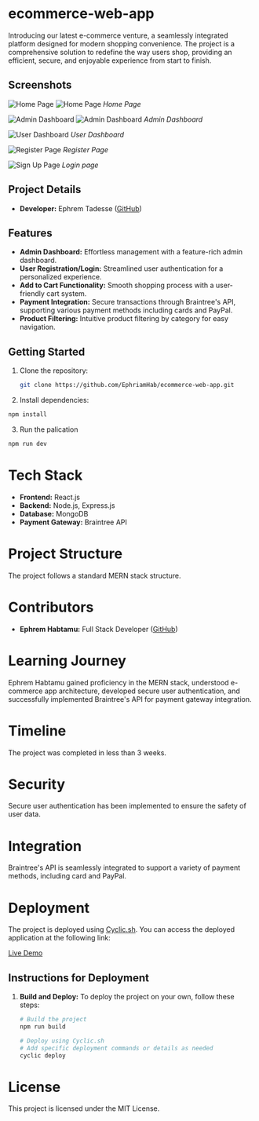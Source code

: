 # ecommerce-web-app

Introducing our latest e-commerce venture, a seamlessly integrated platform designed for modern shopping convenience. The project is a comprehensive solution to redefine the way users shop, providing an efficient, secure, and enjoyable experience from start to finish.

## Screenshots

![Home Page](./images/H2.PNG)
![Home Page](./images/H1.PNG)
*Home Page*

![Admin Dashboard](./images/A1.png)
![Admin Dashboard](./images/A2.png)
*Admin Dashboard*

![User Dashboard](./images/U.png)
*User Dashboard*

![Register Page](./images/R1.png)
*Register Page*

![Sign Up Page](./images/L1.png)
*Login page*

## Project Details

- **Developer:** Ephrem Tadesse ([GitHub](https://github.com/EphriamHab))

## Features

- **Admin Dashboard:** Effortless management with a feature-rich admin dashboard.
- **User Registration/Login:** Streamlined user authentication for a personalized experience.
- **Add to Cart Functionality:** Smooth shopping process with a user-friendly cart system.
- **Payment Integration:** Secure transactions through Braintree's API, supporting various payment methods including cards and PayPal.
- **Product Filtering:** Intuitive product filtering by category for easy navigation.

## Getting Started

1. Clone the repository:

   ```bash
   git clone https://github.com/EphriamHab/ecommerce-web-app.git

2. Install dependencies:

```bash
npm install
```
3. Run the palication
```bash
npm run dev
```

# Tech Stack
- **Frontend:** React.js
- **Backend:** Node.js, Express.js
- **Database:** MongoDB
- **Payment Gateway:** Braintree API

# Project Structure
The project follows a standard MERN stack structure.

# Contributors
- **Ephrem Habtamu:** Full Stack Developer ([GitHub](https://github.com/EphriamHab))

# Learning Journey
Ephrem Habtamu gained proficiency in the MERN stack, understood e-commerce app architecture, developed secure user authentication, and successfully implemented Braintree's API for payment gateway integration.

# Timeline
The project was completed in less than 3 weeks.

# Security
Secure user authentication has been implemented to ensure the safety of user data.

# Integration
Braintree's API is seamlessly integrated to support a variety of payment methods, including card and PayPal.

# Deployment

The project is deployed using [Cyclic.sh](https://cyclic.sh/). You can access the deployed application at the following link:

[Live Demo](https://fine-erin-wildebeest-tam.cyclic.app)

## Instructions for Deployment

1. **Build and Deploy:**
   To deploy the project on your own, follow these steps:

   ```bash
   # Build the project
   npm run build

   # Deploy using Cyclic.sh
   # Add specific deployment commands or details as needed
   cyclic deploy


# License
This project is licensed under the MIT License.



